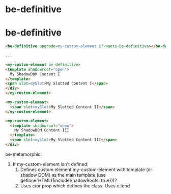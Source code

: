 # be-definitive

# be-definitive


```html
<be-definitive upgrade=my-custom-element if-wants-be-definitive></be-definitive>

...

<my-custom-element be-definitive>
<template shadowroot="open">
  My ShadowDOM Content I
</template>
<span slot=mySlot>My Slotted Content I</span>
</div>
</my-custom-element>

<my-custom-element>
  <span slot=mySlot>My Slotted Content II</span>
</my-custom-element>

<my-custom-element>
  <template shadowroot="open">
    My ShadowDOM Content III
  </template>
  <span slot=mySlot>My Slotted Content III</span>
</div>

```

be-metamorphic:

1.  If my-custom-element isn't defined:
    1.  Defines custom element my-custom-element with template (or shadow DOM) as the main template (use getInnerHTML({includeShadowRoots: true}))?
    2.  Uses ctor prop which defines the class.  Uses x.tend 

